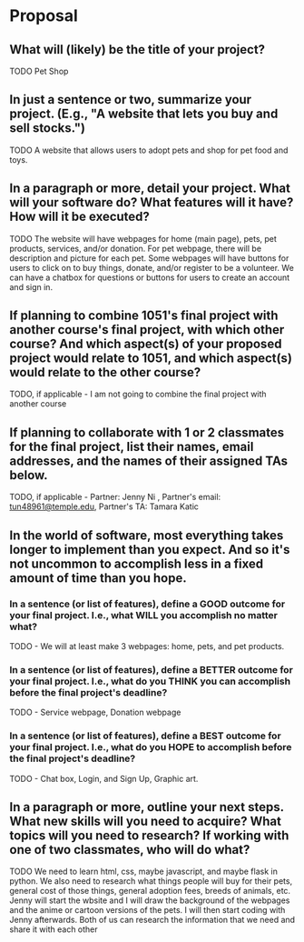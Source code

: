 # Proposal

## What will (likely) be the title of your project?

TODO
Pet Shop

## In just a sentence or two, summarize your project. (E.g., "A website that lets you buy and sell stocks.")

TODO
A website that allows users to adopt pets and shop for pet food and toys.

## In a paragraph or more, detail your project. What will your software do? What features will it have? How will it be executed?

TODO
The website will have webpages for home (main page), pets, pet products, services, and/or donation. For pet webpage, there will be description and picture for each pet. Some webpages will have buttons for users to click on to buy things, donate, and/or register to be a volunteer. We can have a chatbox for questions or buttons for users to create an account and sign in.   

## If planning to combine 1051's final project with another course's final project, with which other course? And which aspect(s) of your proposed project would relate to 1051, and which aspect(s) would relate to the other course?

TODO, if applicable - I am not going to combine the final project with another course

## If planning to collaborate with 1 or 2 classmates for the final project, list their names, email addresses, and the names of their assigned TAs below.

TODO, if applicable - 
Partner: Jenny Ni , Partner's email: tun48961@temple.edu, Partner's TA: Tamara Katic

## In the world of software, most everything takes longer to implement than you expect. And so it's not uncommon to accomplish less in a fixed amount of time than you hope.

### In a sentence (or list of features), define a GOOD outcome for your final project. I.e., what WILL you accomplish no matter what?

TODO - We will at least make 3 webpages: home, pets, and pet products. 

### In a sentence (or list of features), define a BETTER outcome for your final project. I.e., what do you THINK you can accomplish before the final project's deadline?

TODO - Service webpage, Donation webpage

### In a sentence (or list of features), define a BEST outcome for your final project. I.e., what do you HOPE to accomplish before the final project's deadline?

TODO - Chat box, Login, and Sign Up, Graphic art.

## In a paragraph or more, outline your next steps. What new skills will you need to acquire? What topics will you need to research? If working with one of two classmates, who will do what?

TODO
We need to learn html, css, maybe javascript, and maybe flask in python. We also need to research
what things people will buy for their pets, general cost of those things, general adoption fees, breeds of animals, etc. Jenny will start the wbsite and I will draw the background of the webpages and the anime or cartoon versions of the pets. I will then start coding with Jenny afterwards. Both of us can research the information that we need and share it with each other 
